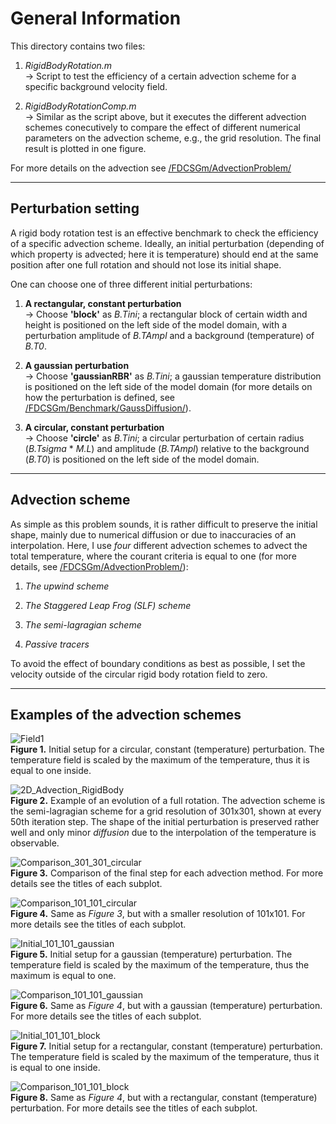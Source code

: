 # General Information

This directory contains two files: 

1. *RigidBodyRotation.m*<br>
    -> Script to test the efficiency of a certain advection scheme for a specific background velocity field.
   
2. *RigidBodyRotationComp.m*<br>
    -> Similar as the script above, but it executes the different advection schemes conecutively to compare the effect of different numerical parameters on the advection scheme, e.g., the grid resolution. The final result is plotted in one figure.

For more details on the advection see [/FDCSGm/AdvectionProblem/](https://github.com/LukasFuchs/FDCSGm/tree/main/AdvectionProblem)

-----------------------------------------------------------------

## Perturbation setting

A rigid body rotation test is an effective benchmark to check the efficiency of a specific advection scheme. Ideally, an initial perturbation (depending of which property is advected; here it is temperature) should end at the same position after one full rotation and should not lose its initial shape. 

One can choose one of three different initial perturbations: 

1. **A rectangular, constant perturbation**<br>
    -> Choose **'block'** as *B.Tini*; a rectangular block of certain width and height is positioned on the left side of the model domain, with a perturbation amplitude of *B.TAmpl* and a background (temperature) of *B.T0*.<br>

2. **A gaussian perturbation**<br>
    -> Choose **'gaussianRBR'** as *B.Tini*; a gaussian temperature distribution is positioned on the left side of the model domain (for more details on how the perturbation is defined, see [/FDCSGm/Benchmark/GaussDiffusion/](https://github.com/LukasFuchs/FDCSGm/tree/main/Benchmark/GaussDiffusion)).<br>

4. **A circular, constant perturbation**<br>
    -> Choose **'circle'** as *B.Tini*; a circular perturbation of certain radius (*B.Tsigma* * *M.L*) and amplitude (*B.TAmpl*) relative to the background (*B.T0*) is positioned on the left side of the model domain.<br>

------------------

## Advection scheme

As simple as this problem sounds, it is rather difficult to preserve the initial shape, mainly due to numerical diffusion or due to inaccuracies of an interpolation. Here, I use *four* different advection schemes to advect the total temperature, where the courant criteria is equal to one (for more details, see [/FDCSGm/AdvectionProblem/](https://github.com/LukasFuchs/FDCSGm/tree/main/AdvectionProblem)): 

1. *The upwind scheme*<br>
   
2. *The Staggered Leap Frog (SLF) scheme*<br>
   
3. *The semi-lagragian scheme*<br>
   
5. *Passive tracers*<br>
  
To avoid the effect of boundary conditions as best as possible, I set the velocity outside of the circular rigid body rotation field to zero. 

----------------------------------------------------

## Examples of the advection schemes

![Field1](https://github.com/LukasFuchs/FDCSGm/assets/25866942/f632c6e3-2051-45d8-ae48-c62a40ac2242)<br>
**Figure 1.** Initial setup for a circular, constant (temperature) perturbation. The temperature field is scaled by the maximum of the temperature, thus it is equal to one inside. 

![2D_Advection_RigidBody](https://github.com/LukasFuchs/FDCSGm/assets/25866942/66ea8ad6-a277-4cd5-a91e-627f1b3f41fd)<br>
**Figure 2.** Example of an evolution of a full rotation. The advection scheme is the semi-lagragian scheme for a grid resolution of 301x301, shown at every 50th iteration step. The shape of the initial perturbation is preserved rather well and only minor *diffusion* due to the interpolation of the temperature is observable. 

![Comparison_301_301_circular](https://github.com/LukasFuchs/FDCSGm/assets/25866942/e3bea260-2b1c-4f4e-9da7-79cc429069f4)<br>
**Figure 3.** Comparison of the final step for each advection method. For more details see the titles of each subplot. 

![Comparison_101_101_circular](https://github.com/LukasFuchs/FDCSGm/assets/25866942/ca206459-0f94-4500-8982-61b030ae71b8)<br>
**Figure 4.** Same as *Figure 3*, but with a smaller resolution of 101x101. For more details see the titles of each subplot. 

![Initial_101_101_gaussian](https://github.com/LukasFuchs/FDCSGm/assets/25866942/c6b09e02-5ce4-4cd7-b9a6-fbd78cebf3a4)<br>
**Figure 5.** Initial setup for a gaussian (temperature) perturbation. The temperature field is scaled by the maximum of the temperature, thus the maximum is equal to one.

![Comparison_101_101_gaussian](https://github.com/LukasFuchs/FDCSGm/assets/25866942/c516f57b-4860-4a68-9e25-41e50a271d08)<br>
**Figure 6.** Same as *Figure 4*, but with a gaussian (temperature) perturbation. For more details see the titles of each subplot. 

![Initial_101_101_block](https://github.com/LukasFuchs/FDCSGm/assets/25866942/3fe2ccf2-a341-4446-bca1-c274bf2b1c75) <br>
**Figure 7.** Initial setup for a rectangular, constant (temperature) perturbation. The temperature field is scaled by the maximum of the temperature, thus it is equal to one inside.

![Comparison_101_101_block](https://github.com/LukasFuchs/FDCSGm/assets/25866942/2c1c431c-7b63-4f82-8a6b-34894afc8261)<br>
**Figure 8.** Same as *Figure 4*, but with a rectangular, constant (temperature) perturbation. For more details see the titles of each subplot.

